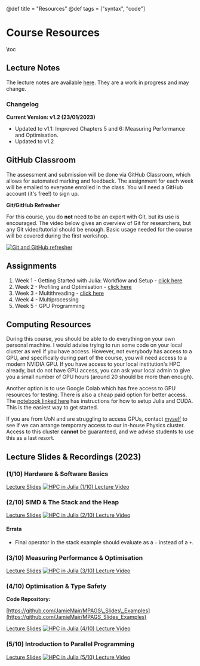 @def title = "Resources"
@def tags = ["syntax", "code"]

# Course Resources
\toc

## Lecture Notes

The lecture notes are available [here](/assets/book_v1.2.pdf). They are a work in progress and may change.

### Changelog
**Current Version: v1.2 (23/01/2023)**

- Updated to v1.1: Improved Chapters 5 and 6: Measuring Performance and Optimisation.
- Updated to v1.2


## GitHub Classroom

The assessment and submission will be done via GitHub Classroom, which allows for automated marking and feedback. The assignment for each week will be emailed to everyone enrolled in the class. You will need a GitHub account (it's free!) to sign up.

**Git/GitHub Refresher**

For this course, you do **not** need to be an expert with Git, but its use is encouraged. The video below gives an overview of Git for researchers, but any Git video/tutorial should be enough. Basic usage needed for the course will be covered during the first workshop.

[![Git and GitHub refresher](https://img.youtube.com/vi/CuOmaUS1FnM/0.jpg)](https://youtu.be/CuOmaUS1FnM)

## Assignments

1. Week 1 - Getting Started with Julia: Workflow and Setup - [click here](https://classroom.github.com/a/3bYk2x83)
2. Week 2 - Profiling and Optimisation - [click here](https://classroom.github.com/a/HFbbhcO1) 
3. Week 3 - Multithreading - [click here](https://classroom.github.com/a/HqKUZUwc)
4. Week 4 - Multiprocessing
5. Week 5 - GPU Programming


## Computing Resources

During this course, you should be able to do everything on your own personal machine. I would advise trying to run some code on your local cluster as well if you have access. However, not everybody has access to a GPU, and specifically during part of the course, you will need access to a modern NVIDIA GPU. If you have access to your local institution's HPC already, but do not have GPU access, you can ask your local admin to give you a small number of GPU hours (around 20 should be more than enough).

Another option is to use Google Colab which has free access to GPU resources for testing. There is also a cheap paid option for better access. The [notebook linked here](https://colab.research.google.com/github/ageron/julia_notebooks/blob/master/Julia_Colab_Notebook_Template.ipynb) has instructions for how to setup Julia and CUDA. This is the easiest way to get started.

If you are from UoN and are struggling to access GPUs, contact [myself](mailto:jamie.mair@nottingham.ac.uk) to see if we can arrange temporary access to our in-house Physics cluster. Access to this cluster **cannot** be guaranteed, and we advise students to use this as a last resort.

## Lecture Slides & Recordings (2023)

### (1/10) Hardware & Software Basics
[Lecture Slides](/assets/slides/session_1.pdf)
[![HPC in Julia (1/10) Lecture Video](https://img.youtube.com/vi/Y1W-PrIaPJ4/0.jpg)](https://youtu.be/Y1W-PrIaPJ4)

### (2/10) SIMD & The Stack and the Heap
[Lecture Slides](/assets/slides/session_2.pdf)
[![HPC in Julia (2/10) Lecture Video](https://img.youtube.com/vi/YQ6fnFCVa9E/0.jpg)](https://youtu.be/YQ6fnFCVa9E)

#### Errata
- Final operator in the stack example should evaluate as a `-` instead of a `+`.

### (3/10) Measuring Performance & Optimisation
[Lecture Slides](/assets/slides/session_3.pdf)
[![HPC in Julia (3/10) Lecture Video](https://img.youtube.com/vi/EbI49BPcOEs/0.jpg)](https://youtu.be/EbI49BPcOEs)

### (4/10) Optimisation & Type Safety
**Code Repository:**

[https://github.com/JamieMair/MPAGS\_Slides\_Examples](https://github.com/JamieMair/MPAGS_Slides_Examples)

[Lecture Slides](/assets/slides/session_4.pdf)
[![HPC in Julia (4/10) Lecture Video](https://img.youtube.com/vi/wrrmWpZLAS4/0.jpg)](https://youtu.be/wrrmWpZLAS4)

### (5/10) Introduction to Parallel Programming

[Lecture Slides](/assets/slides/session_5.pdf)
[![HPC in Julia (5/10) Lecture Video](https://img.youtube.com/vi/S1fhOIaZEf0/0.jpg)](https://youtu.be/S1fhOIaZEf0)